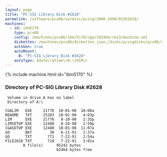 ```yaml
---
layout: page
title: "PC-SIG Library Disk #2628"
permalink: /software/pcx86/sw/misc/pcsig/2000-2999/DISK2628/
machines:
  - id: ibm5170
    type: pcx86
    config: /machines/pcx86/ibm/5170/cga/1024kb/rev3/machine.xml
    diskettes: /machines/pcx86/diskettes.json,/disks/pcsigdisks/pcx86/diskettes.json
    autoGen: true
    autoMount:
      B: "PC-SIG Library Disk #2628"
    autoType: $date\r$time\rB:\rDIR\r
---
```


{% include machine.html id="ibm5170" %}

### Directory of PC-SIG Library Disk #2628

     Volume in drive A has no label
     Directory of A:\

    CGALIM   EXE     21776  10-01-90  10:08a
    README   TXT     25203  10-02-90   4:03p
    LIM      EXE     21776   8-10-90   2:35p
    LIMSETUP EXE     12480   8-10-90   2:59p
    CGASETUP EXE     12480  10-01-90  11:07a
    GO       BAT        38   6-21-91   2:37a
    GO       TXT       771   7-22-91   2:54a
    FILE2628 TXT       718   7-22-91   3:01a
            8 file(s)      95242 bytes
                           62464 bytes free
